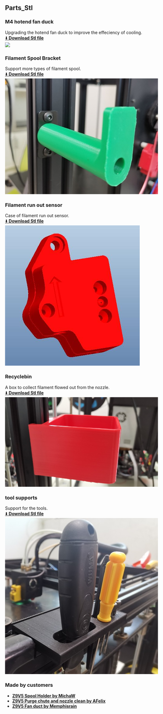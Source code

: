## Parts_Stl

### M4 hotend fan duck
Upgrading the hotend fan duck to improve the effeciency of cooling.     
[:arrow_down: **Download Stl file**](./fan_duct_m4_v3.zip)     
![](./fan_duct_m4_v3.jpg)

### Filament Spool Bracket
Support more types of filament spool.     
[:arrow_down: **Download Stl file**](./FilamentSpoolBracket.zip)    
![](./FilamentSpoolBracket.jpg)

### Filament run out sensor
Case of filament run out sensor.     
[:arrow_down: **Download Stl file**](./FRODV6.zip)  
![](./FRODV6.jpg)

### Recyclebin
A box to collect filament flowed out from the nozzle.     
[:arrow_down: **Download Stl file**](./Recyclebin.zip)   
![](./Recyclebin.jpg)

### tool supports 
Support for the tools.     
[:arrow_down: **Download Stl file**](./Z9_tool_supports.zip)   
![](./Z9_tool_supports.jpg)


### Made by customers
- [**Z9V5 Spool Holder by MichaW**](https://www.thingiverse.com/thing:4977619)
- [**Z9V5 Purge chute and nozzle clean by AFelix**](https://www.thingiverse.com/thing:4940319)
- [**Z9V5 Fan duct by Memphisrain**](https://www.thingiverse.com/thing:5754401)

